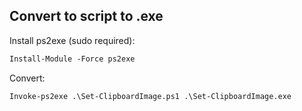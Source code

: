 ## Convert to script to .exe

Install ps2exe (sudo required):

```ps
Install-Module -Force ps2exe
```

Convert:

```ps
Invoke-ps2exe .\Set-ClipboardImage.ps1 .\Set-ClipboardImage.exe
```
